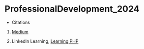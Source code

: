 # ProfessionalDevelopment_2024

* Citations
1. [Medium](https://medium.com/@sitesh12/building-your-first-php-website-a-beginners-guide-87655acf97d2)

2. LinkedIn Learning, [Learning PHP](https://www.linkedin.com/learning-login/share?account=95224889&forceAccount=false&redirect=https%3A%2F%2Fwww.linkedin.com%2Flearning%2Flearning-php-4%3Ftrk%3Dshare_ent_url%26shareId%3Dky645IZ7S2KtQWUsd%252Bhpvw%253D%253D)
